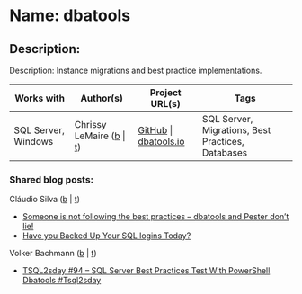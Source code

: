 # Name: dbatools

## Description:  
Description:</strong> Instance migrations and best practice implementations.

| Works with | Author(s) | Project URL(s) | Tags |
|------------|--------|-------------|------|
| SQL Server, Windows | Chrissy LeMaire (<a href="https://blog.netnerds.net" target="_blank">b</a>  &#124; <a href="https://twitter.com/cl" target="_blank">t</a>) | [GitHub](https://github.com/sqlcollaborative/dbatools/) &#124; [dbatools.io](https://dbatools.io) | SQL Server, Migrations, Best Practices, Databases |

### Shared blog posts:
Cláudio Silva (<a href="http://claudioessilva.eu" target="_blank">b</a> | <a href="https://twitter.com/claudioessilva" target="_blank">t</a>)
- [Someone is not following the best practices – dbatools and Pester don’t lie!](https://claudioessilva.eu/2017/09/12/someone-is-not-following-the-best-practices-dbatools-and-pester-dont-lie/)
- [Have you Backed Up Your SQL logins Today?](http://redglue.org/have-you-backed-up-your-sql-logins-today/)

Volker Bachmann (<a href="http://blog.volkerbachmann.de" target="_blank">b</a> | <a href="https://twitter.com/VolkerBachmann" target="_blank">t</a>)
- [TSQL2sday #94 – SQL Server Best Practices Test With PowerShell Dbatools #Tsql2sday](http://blog.volkerbachmann.de/2017/09/12/tsql2sday-94-sql-server-best-practices-test-with-powershell-dbatools/)

